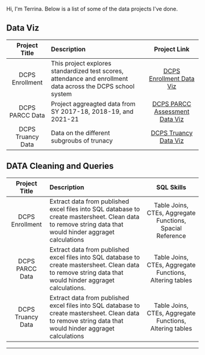 Hi, I'm Terrina. Below is a list of some of the data projects I've done. 

## **Data Viz**

|Project Title| Description | Project Link
| :---:       |    :----  |          :---: |
| DCPS Enrollment | This  project explores standardized test scores, attendance and enrollment data across the DCPS school system | [DCPS Enrollment Data Viz](https://public.tableau.com/views/DCPS2021-22Enrollment/DCPSSY2021-22EnrollmentData?:language=en-US&:display_count=n&:origin=viz_share_link)  |
| DCPS PARCC Data | Project aggreagted data from SY 2017-18, 2018-19, and 2021-21 | [DCPS PARCC Assessment Data Viz](https://public.tableau.com/views/PARCCdata/Dashboard1?:language=en-US&:display_count=n&:origin=viz_share_link) |
|DCPS Truancy Data | Data on the different subgroubs of trunacy | [DCPS Truancy Data Viz](https://public.tableau.com/views/PARCCassessment/Dashboard1?:language=en-US&:display_count=n&:origin=viz_share_link)|

## **DATA Cleaning and Queries**
|Project Title| Description | SQL Skills|
| :---:       |    :----  |          :---: |
|DCPS Enrollment| Extract data from published excel files into SQL database to create mastersheet. Clean data to remove string data that would hinder aggraget calculations | Table Joins, CTEs, Aggregate Functions, Spacial Reference|
|DCPS PARCC Data| Extract data from published excel files into SQL database to create mastersheet. Clean data to remove string data that would hinder aggraget calculations.| Table Joins, CTEs, Aggregate Functions, Altering tables|
|DCPS Truancy Data| Extract data from published excel files into SQL database to create mastersheet. Clean data to remove string data that would hinder aggraget calculations | Table Joins, CTEs, Aggregate Functions, Altering tables|
---







